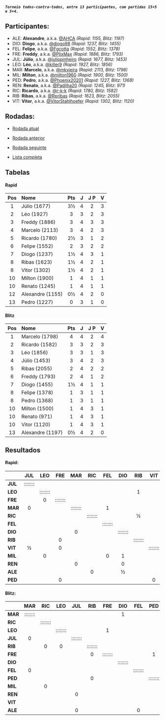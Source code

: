 ***`Torneio todos-contra-todos, entre 13 participantes, com partidas 15+5 e 5+4.`***

## Participantes:

* ALE: **Alexandre**, a.k.a. [@AHCA](https://www.lichess.org/@/AHCA) *(Rapid: 1155, Blitz: 1197)*
* DIO: **Diogo**, a.k.a. [@diogo98](https://www.lichess.org/@/diogo98) *(Rapid: 1237, Blitz: 1455)*
* FEL: **Felipe**, a.k.a. [@Fgcotta](https://www.lichess.org/@/Fgcotta) *(Rapid: 1552, Blitz: 1378)*
* FRE: **Freddy**, a.k.a. [@PlixMax](https://www.lichess.org/@/PlixMax) *(Rapid: 1886, Blitz: 1793)*
* JUL: **Júlio**, a.k.a. [@juliopinheiro](https://www.lichess.org/@/juliopinheiro) *(Rapid: 1677, Blitz: 1453)*
* LEO: **Léo**, a.k.a. [@killer9](https://www.lichess.org/@/killer9) *(Rapid: 1927, Blitz: 1856)*
* MAR: **Marcelo**, a.k.a. [@mkvieira](https://www.lichess.org/@/mkvieira) *(Rapid: 2113, Blitz: 1798)*
* MIL: **Milton**, a.k.a. [@milton1960](https://www.lichess.org/@/milton1960) *(Rapid: 1900, Blitz: 1500)*
* PED: **Pedro**, a.k.a. [@Phoenix20201](https://www.lichess.org/@/Phoenix20201) *(Rapid: 1227, Blitz: 1368)*
* REN: **Renato**, a.k.a. [@Padilha20](https://www.lichess.org/@/Padilha20) *(Rapid: 1245, Blitz: 971)*
* RIC: **Ricardo**, a.k.a. [@r-k-k](https://www.lichess.org/@/r-k-k) *(Rapid: 1780, Blitz: 1582)*
* RIB: **Ribas**, a.k.a. [@Rpribas](https://www.lichess.org/@/Rpribas) *(Rapid: 1623, Blitz: 2055)*
* VIT: **Vitor**, a.k.a. [@VitorStahlhoefer](https://www.lichess.org/@/VitorStahlhoefer) *(Rapid: 1302, Blitz: 1120)*

## Rodadas:

* [Rodada atual](https://grupo-de-xadrez.github.io/rodadas/5)

* [Rodada anterior](https://grupo-de-xadrez.github.io/rodadas/4)

* [Rodada seguinte](https://grupo-de-xadrez.github.io/rodadas/6)

* [Lista completa](https://grupo-de-xadrez.github.io/rodadas)

## Tabelas

#### Rapid

| Pos | Nome | Pts | J | J P | V |
| :---: | :--- | :---: | :---: | :---: | :---: |
| 1 | Júlio (1677) | 3½ | 4 | 2 | 3 |
| 2 | Léo (1927) | 3 | 3 | 2 | 3 |
| 3 | Freddy (1886) | 3 | 4 | 3 | 3 |
| 4 | Marcelo (2113) | 3 | 4 | 2 | 3 |
| 5 | Ricardo (1780) | 2½ | 3 | 1 | 2 |
| 6 | Felipe (1552) | 2 | 3 | 2 | 2 |
| 7 | Diogo (1237) | 1½ | 4 | 3 | 1 |
| 8 | Ribas (1623) | 1½ | 4 | 2 | 1 |
| 8 | Vitor (1302) | 1½ | 4 | 2 | 1 |
| 10 | Milton (1900) | 1 | 4 | 1 | 1 |
| 10 | Renato (1245) | 1 | 4 | 1 | 1 |
| 12 | Alexandre (1155) | 0½ | 4 | 2 | 0 |
| 13 | Pedro (1227) | 0 | 3 | 1 | 0 |

#### Blitz

| Pos | Nome | Pts | J | J P | V |
| :---: | :--- | :---: | :---: | :---: | :---: |
| 1 | Marcelo (1798) | 4 | 4 | 2 | 4 |
| 2 | Ricardo (1582) | 3 | 3 | 2 | 3 |
| 3 | Léo (1856) | 3 | 3 | 1 | 3 |
| 4 | Júlio (1453) | 3 | 4 | 2 | 3 |
| 5 | Ribas (2055) | 2 | 4 | 2 | 2 |
| 6 | Freddy (1793) | 2 | 4 | 1 | 2 |
| 7 | Diogo (1455) | 1½ | 4 | 1 | 1 |
| 8 | Felipe (1378) | 1 | 3 | 1 | 1 |
| 8 | Pedro (1368) | 1 | 3 | 1 | 1 |
| 10 | Milton (1500) | 1 | 4 | 3 | 1 |
| 10 | Renato (971) | 1 | 4 | 3 | 1 |
| 10 | Vitor (1120) | 1 | 4 | 3 | 1 |
| 13 | Alexandre (1197) | 0½ | 4 | 2 | 0 |

## Resultados

#### Rapid:

| | JUL | LEO | FRE | MAR | RIC | FEL | DIO | RIB | VIT | MIL | REN | ALE | PED |
| :--- | :---: | :---: | :---: | :---: | :---: | :---: | :---: | :---: | :---: | :---: | :---: | :---: | :---: |
| **JUL** | :::::::: |  |  |  |  |  |  |  |  |  | 1 | 1 |  |
| **LEO** |  | :::::::: |  |  |  |  |  | 1 |  |  |  |  |  |
| **FRE** |  | 0 | :::::::: |  |  |  |  |  |  |  |  |  |  |
| **MAR** | 0 |  |  | :::::::: |  | 1 |  |  |  |  |  |  |  |
| **RIC** |  |  |  |  | :::::::: |  |  | ½ |  | 1 |  |  |  |
| **FEL** |  |  |  |  |  | :::::::: |  |  |  |  |  | 1 |  |
| **DIO** |  |  |  | 0 |  |  | :::::::: |  |  |  |  |  |  |
| **RIB** |  |  | 0 |  |  |  |  | :::::::: |  |  |  |  | 1 |
| **VIT** | ½ |  | 0 |  |  |  |  |  | :::::::: |  |  |  |  |
| **MIL** |  | 0 |  |  |  | 0 | 1 |  |  | :::::::: |  |  |  |
| **REN** |  |  |  | 0 |  |  | 0 |  |  |  | :::::::: |  |  |
| **ALE** |  |  |  |  | 0 |  | ½ |  |  |  |  | :::::::: |  |
| **PED** |  |  | 0 |  |  |  |  |  | 0 |  |  |  | :::::::: |

#### Blitz:

| | MAR | RIC | LEO | JUL | RIB | FRE | DIO | FEL | PED | MIL | REN | VIT | ALE |
| :--- | :---: | :---: | :---: | :---: | :---: | :---: | :---: | :---: | :---: | :---: | :---: | :---: | :---: |
| **MAR** | :::::::: |  |  |  |  |  | 1 |  |  |  | 1 |  |  |
| **RIC** |  | :::::::: |  |  |  |  |  |  |  |  |  |  | 1 |
| **LEO** |  |  | :::::::: |  |  | 1 |  |  |  | 1 |  |  |  |
| **JUL** | 0 |  |  | :::::::: |  |  |  |  |  |  |  | 1 |  |
| **RIB** |  | 0 | 0 |  | :::::::: |  |  |  |  |  |  |  |  |
| **FRE** |  |  |  |  | 0 | :::::::: |  |  | 1 |  |  | 1 |  |
| **DIO** |  |  |  |  |  |  | :::::::: |  |  | 1 | 0 |  | ½ |
| **FEL** | 0 |  |  |  |  |  |  | :::::::: |  | 0 |  |  |  |
| **PED** |  |  |  |  | 0 |  |  |  | :::::::: |  |  |  |  |
| **MIL** |  | 0 |  |  |  |  |  |  |  | :::::::: |  |  |  |
| **REN** |  |  |  | 0 |  |  |  |  |  |  | :::::::: |  |  |
| **VIT** |  |  |  |  |  |  |  |  |  |  |  | :::::::: |  |
| **ALE** |  |  |  | 0 |  |  |  | 0 |  |  |  |  | :::::::: |

